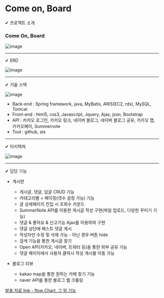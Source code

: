 # Come on, Board
✔ 프로젝트 소개

### Come On, Board

![image](https://user-images.githubusercontent.com/84554105/163956876-89ece3f6-ae3d-4f23-a618-488aef4999f2.png)

---
✔ ERD

![image](https://user-images.githubusercontent.com/84554105/163957010-de28a6d0-8f62-4176-a9cb-fbf025baf28c.png)

---

✔ 기술 스택

![image](https://user-images.githubusercontent.com/84554105/163958425-f1c28d61-d781-43a5-9860-8f6848eeac03.png)

 - Back-end : Spring framework, java, MyBatis, AWS(EC2, rds), MySQL, Tomcat
 - Front-end : html5, css3, Javascript, Jquery, Ajax, json, Bootstrap
 - API : 카카오 로그인, 카카오 링크, 네이버 블로그, 네이버 블로그 공유, 카카오 맵, 카카오페이, Summernote
 - Tool : github, sts

---
✔ 아키텍쳐

![image](https://user-images.githubusercontent.com/84554105/163956689-3673a574-7c91-4ec9-b12e-490c41b2970a.png)

---

✔ 담당 기능

* 게시판
  * 게시글, 댓글, 답글 CRUD 기능
  * 카테고리별 + 페이징(갯수 설정 가능) 기능
  * 글 상세페이지 진입 시 조회수 카운드
  * SummerNote API를 이용한 게시글 작성 구현(파일 업로드, 다양한 꾸미기 기능)
  * 댓글 & 좋아요 & 신고기능 Ajax를 이용하여 구현
  * 댓글 상단에 베스트 댓글 게시
  * 작성자만 수정 및 삭제 가능 - 아닌 경우 버튼 hide
  * 검색 기능을 통한 게시글 찾기
  * Open API(카카오, 네이버, 트위터 등)을 통한 외부 공유 기능
  * 댓글 페이지에서 사용자 클릭시 작성 게시물 이동 가능

* 블로그 리뷰
  * kakao map을 통한 원하는 카페 찾기 기능
  * naver API를 통한 블로그 웹 크롤링

[발표 자료 link - flow Chart, 그 외 기능](https://github.com/comeonboard/cob/blob/main/PPT/D%EC%A1%B0_ComeOnBoard_%EC%B5%9C%EC%A2%85%EB%B0%9C%ED%91%9C%EC%9E%90%EB%A3%8C.pdf)
